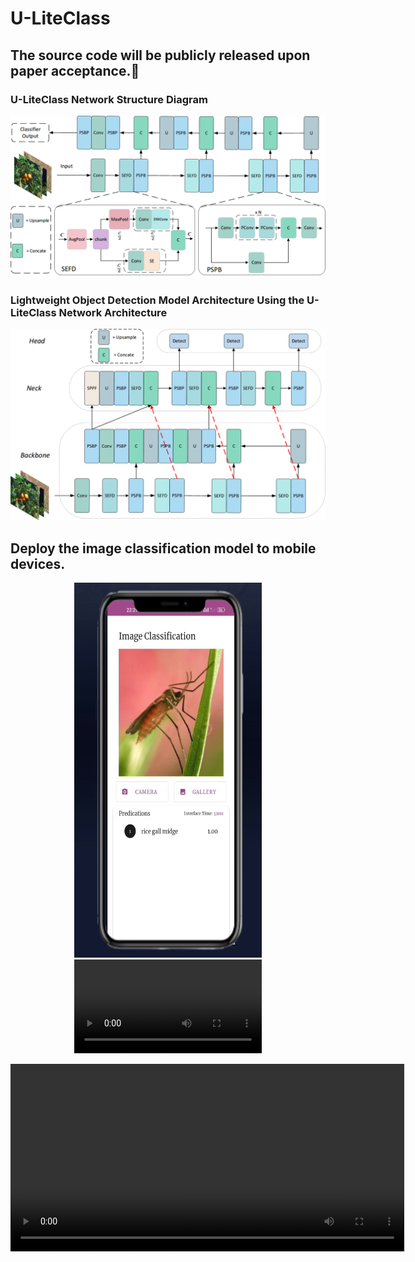 # U-LiteClass
## The source code will be publicly released upon paper acceptance.🤝
### U-LiteClass Network Structure Diagram
![image](https://github.com/weldingCode/U-LiteClass/blob/main/U-LiteClass.png)

### Lightweight Object Detection Model Architecture Using the U-LiteClass Network Architecture
![image](https://github.com/weldingCode/U-LiteClass/blob/main/U-LiteClass-Detection.png)

## Deploy the image classification model to mobile devices.
<div align=center>
<img src="https://github.com/weldingCode/U-LiteClass/blob/main/classification.png" width="300" height="600" />
</div>

<div align=center>
<video src="https://github.com/weldingCode/U-LiteClass/blob/main/video.mp4" width="300" controls>
  你的浏览器不支持视频播放
</video>
</div>

<video width="630" height="300" src="video.mp4"></video>

